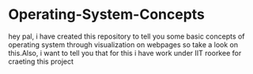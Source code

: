# Operating-System-Concepts
hey pal, i have created this repository to tell you some basic concepts of operating system through visualization on webpages so take a look on this.Also, i want to tell you that for this i have work under IIT roorkee for craeting this  project
